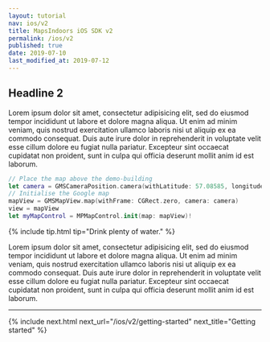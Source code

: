 ```yaml
---
layout: tutorial
nav: ios/v2
title: MapsIndoors iOS SDK v2
permalink: /ios/v2
published: true
date: 2019-07-10
last_modified_at: 2019-07-12
---
```


## Headline 2

Lorem ipsum dolor sit amet, consectetur adipisicing elit, sed do eiusmod tempor incididunt ut labore et dolore magna aliqua. Ut enim ad minim veniam, quis nostrud exercitation ullamco laboris nisi ut aliquip ex ea commodo consequat. Duis aute irure dolor in reprehenderit in voluptate velit esse cillum dolore eu fugiat nulla pariatur. Excepteur sint occaecat cupidatat non proident, sunt in culpa qui officia deserunt mollit anim id est laborum.

```swift
// Place the map above the demo-building
let camera = GMSCameraPosition.camera(withLatitude: 57.08585, longitude: 9.95751, zoom: 17)
// Initialise the Google map
mapView = GMSMapView.map(withFrame: CGRect.zero, camera: camera)
view = mapView
let myMapControl = MPMapControl.init(map: mapView)!
```

{% include tip.html tip="Drink plenty of water." %}

Lorem ipsum dolor sit amet, consectetur adipisicing elit, sed do eiusmod tempor incididunt ut labore et dolore magna aliqua. Ut enim ad minim veniam, quis nostrud exercitation ullamco laboris nisi ut aliquip ex ea commodo consequat. Duis aute irure dolor in reprehenderit in voluptate velit esse cillum dolore eu fugiat nulla pariatur. Excepteur sint occaecat cupidatat non proident, sunt in culpa qui officia deserunt mollit anim id est laborum.

---

{% include next.html next_url="/ios/v2/getting-started" next_title="Getting started" %}
